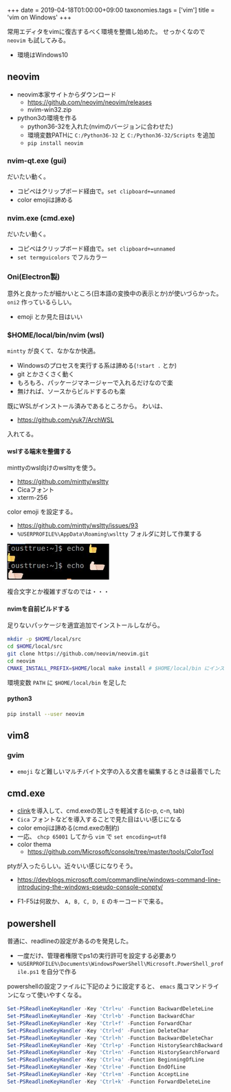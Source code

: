 +++
date = 2019-04-18T01:00:00+09:00
taxonomies.tags = ['vim']
title = 'vim on Windows'
+++

常用エディタをvimに復古するべく環境を整備し始めた。
せっかくなので `neovim` も試してみる。

* 環境はWindows10

## neovim
* neovim本家サイトからダウンロード
    * https://github.com/neovim/neovim/releases
    * nvim-win32.zip
* python3の環境を作る
    * python36-32を入れた(nvimのバージョンに合わせた)
    * 環境変数PATHに `C:/Python36-32` と `C:/Python36-32/Scripts` を追加
    * `pip install neovim`

### nvim-qt.exe (gui)

だいたい動く。

* コピペはクリップボード経由で。`set clipboard+=unnamed`
* color emojiは諦める

### nvim.exe (cmd.exe)

だいたい動く。

* コピペはクリップボード経由で。`set clipboard+=unnamed`
* `set termguicolors` でフルカラー

### Oni(Electron製)

意外と良かったが細かいところ(日本語の変換中の表示とか)が使いづらかった。
`oni2` 作っているらしい。

* emoji とか見た目はいい

### $HOME/local/bin/nvim (wsl)

`mintty` が良くて、なかなか快適。

* Windowsのプロセスを実行する系は諦める(`!start .` とか)
* git とかさくさく動く
* もろもろ、パッケージマネージャーで入れるだけなので楽
* 無ければ、ソースからビルドするのも楽

既にWSLがインストール済みであるところから。
わいは、

* https://github.com/yuk7/ArchWSL

入れてる。

#### wslする端末を整備する

minttyのwsl向けのwslttyを使う。

* https://github.com/mintty/wsltty
* Cicaフォント
* xterm-256

color emoji を設定する。

* https://github.com/mintty/wsltty/issues/93
* `%USERPROFILE%\AppData\Roaming\wsltty` フォルダに対して作業する

![emoji](emoji.jpg)

複合文字とか複雑すぎなのでは・・・

#### nvimを自前ビルドする

足りないパッケージを適宜追加でインストールしながら。

```sh
mkdir -p $HOME/local/src
cd $HOME/local/src
git clone https://github.com/neovim/neovim.git
cd neovim
CMAKE_INSTALL_PREFIX=$HOME/local make install # $HOME/local/bin にインストールする
```

環境変数 `PATH` に `$HOME/local/bin` を足した

#### python3

```sh
pip install --user neovim
```

## vim8
### gvim

* `emoji` など難しいマルチバイト文字の入る文書を編集するときは最善でした

## cmd.exe

* [clink](https://mridgers.github.io/clink/)を導入して、cmd.exeの苦しさを軽減する(c-p, c-n, tab)
* `Cica` フォントなどを導入することで見た目はいい感じになる
* color emojiは諦める(cmd.exeの制約)
* 一応、 `chcp 65001` してから `vim` で `set encoding=utf8`
* color thema
    * https://github.com/Microsoft/console/tree/master/tools/ColorTool

ptyが入ったらしい。近々いい感じになりそう。
* https://devblogs.microsoft.com/commandline/windows-command-line-introducing-the-windows-pseudo-console-conpty/

* F1-F5は何故か、 `A, B, C, D, E` のキーコードで来る。

## powershell

普通に、readlineの設定があるのを発見した。

* 一度だけ、管理者権限でps1の実行許可を設定する必要あり
* `%USERPROFILE%\Documents\WindowsPowerShell\Microsoft.PowerShell_profile.ps1` を自分で作る

powershellの設定ファイルに下記のように設定すると、 `emacs` 風コマンドラインになって使いやすくなる。

```ps1
Set-PSReadlineKeyHandler -Key 'Ctrl+u' -Function BackwardDeleteLine
Set-PSReadlineKeyHandler -Key 'Ctrl+b' -Function BackwardChar
Set-PSReadlineKeyHandler -Key 'Ctrl+f' -Function ForwardChar
Set-PSReadlineKeyHandler -Key 'Ctrl+d' -Function DeleteChar
Set-PSReadlineKeyHandler -Key 'Ctrl+h' -Function BackwardDeleteChar
Set-PSReadlineKeyHandler -Key 'Ctrl+p' -Function HistorySearchBackward
Set-PSReadlineKeyHandler -Key 'Ctrl+n' -Function HistorySearchForward
Set-PSReadlineKeyHandler -Key 'Ctrl+a' -Function BeginningOfLine
Set-PSReadlineKeyHandler -Key 'Ctrl+e' -Function EndOfLine
Set-PSReadlineKeyHandler -Key 'Ctrl+m' -Function AcceptLine
Set-PSReadlineKeyHandler -Key 'Ctrl+k' -Function ForwardDeleteLine
```

